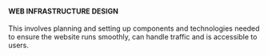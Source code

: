 #### WEB INFRASTRUCTURE DESIGN
This involves planning and setting up components and technologies needed to ensure the website runs smoothly, can handle traffic and is accessible to users.
